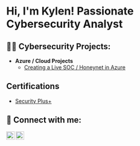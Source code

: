 <h1>Hi, I'm Kylen! Passionate Cybersecurity Analyst</h1>

<h2>👨‍💻 Cybersecurity Projects:</h2>

- <b>Azure / Cloud Projects</b>
  - [Creating a Live SOC / Honeynet in Azure](https://github.com/KylenTSmith/Cloud-SOC)

<h2>Certifications</h2>

- [Security Plus+](https://www.credly.com/badges/a9afeb60-f436-495e-b8ac-8faf522591e4/public_url)

<h2> 🤳 Connect with me:</h2>


[<img align="left" alt="KylenSmith | LinkedIn" width="22px" src="https://cdn.jsdelivr.net/npm/simple-icons@v3/icons/linkedin.svg" />][linkedin]
[<img align="left" alt="KylenSmith | Instagram" width="22px" src="https://cdn.jsdelivr.net/npm/simple-icons@v3/icons/instagram.svg" />][instagram]

[instagram]: https://www.instagram.com/Thatmankp/
[linkedin]: https://linkedin.com/in/Kylensmith

